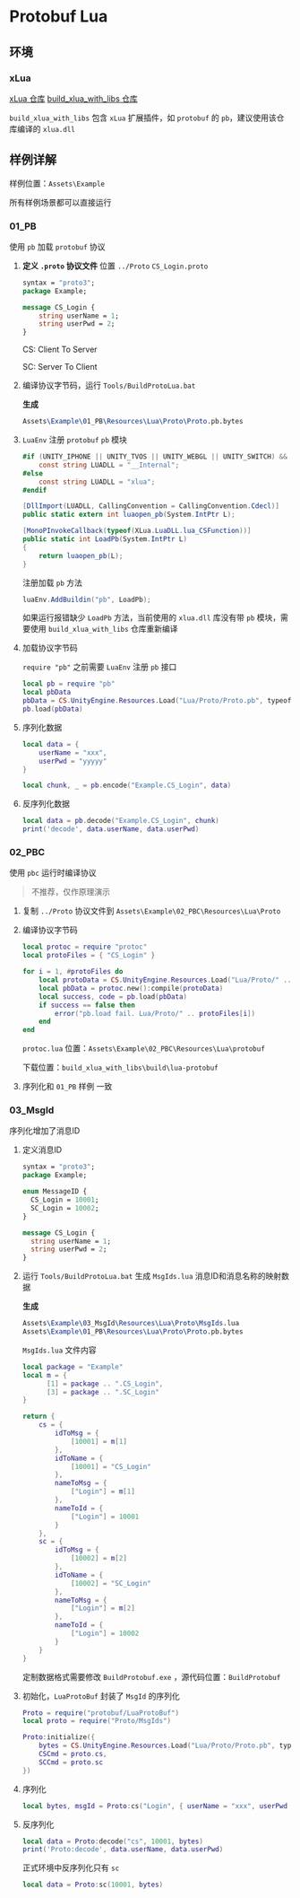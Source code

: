 # Protobuf Lua

## 环境

### xLua

[xLua 仓库](https://github.com/Tencent/xLua.git) [build_xlua_with_libs 仓库](https://github.com/chexiongsheng/build_xlua_with_libs.git)

`build_xlua_with_libs` 包含 `xLua` 扩展插件，如 `protobuf` 的 `pb`，建议使用该仓库编译的 `xlua.dll`



## **样例详解**

样例位置：`Assets\Example`

所有样例场景都可以直接运行

### 01_PB

使用 `pb` 加载 `protobuf` 协议

1. **定义 `.proto` 协议文件**
    位置 `../Proto`
    `CS_Login.proto`

   ```protobuf
   syntax = "proto3";
   package Example;
   
   message CS_Login {
       string userName = 1;
       string userPwd = 2;
   }
   ```
   
   CS: Client To Server
   
   SC: Server To Client
   
2. 编译协议字节码，运行 `Tools/BuildProtoLua.bat`

   **生成**

   ```tex
   Assets\Example\01_PB\Resources\Lua\Proto\Proto.pb.bytes
   ```
   
3. `LuaEnv` 注册 `protobuf` `pb` 模块

    ```c#
    #if (UNITY_IPHONE || UNITY_TVOS || UNITY_WEBGL || UNITY_SWITCH) && !UNITY_EDITOR
    	const string LUADLL = "__Internal";
    #else
        const string LUADLL = "xlua";
    #endif
    
    [DllImport(LUADLL, CallingConvention = CallingConvention.Cdecl)]
    public static extern int luaopen_pb(System.IntPtr L);
    
    [MonoPInvokeCallback(typeof(XLua.LuaDLL.lua_CSFunction))]
    public static int LoadPb(System.IntPtr L)
    {
    	return luaopen_pb(L);
    }
    ```

    注册加载 `pb` 方法

    ```c#
    luaEnv.AddBuildin("pb", LoadPb);
    ```

    如果运行报错缺少 `LoadPb` 方法，当前使用的 `xlua.dll` 库没有带 `pb` 模块，需要使用 `build_xlua_with_libs` 仓库重新编译

4. 加载协议字节码

    `require "pb"` 之前需要 `LuaEnv` 注册 `pb` 接口

    ```lua
    local pb = require "pb"
    local pbData
    pbData = CS.UnityEngine.Resources.Load("Lua/Proto/Proto.pb", typeof(CS.UnityEngine.TextAsset)).bytes
    pb.load(pbData)
    ```

5. 序列化数据

    ```lua
    local data = {
        userName = "xxx",
        userPwd = "yyyyy"
    }
    
    local chunk, _ = pb.encode("Example.CS_Login", data)
    ```

6. 反序列化数据

    ```lua
    local data = pb.decode("Example.CS_Login", chunk)
    print('decode', data.userName, data.userPwd)
    ```

### 02_PBC

使用 `pbc` 运行时编译协议

> 不推荐，仅作原理演示

1. 复制 `../Proto` 协议文件到 `Assets\Example\02_PBC\Resources\Lua\Proto`

2. 编译协议字节码

   ```lua
   local protoc = require "protoc"
   local protoFiles = { "CS_Login" }
   
   for i = 1, #protoFiles do
       local protoData = CS.UnityEngine.Resources.Load("Lua/Proto/" .. protoFiles[i], typeof(CS.UnityEngine.TextAsset)).bytes
       local pbData = protoc.new():compile(protoData)
       local success, code = pb.load(pbData)
       if success == false then
           error("pb.load fail. Lua/Proto/" .. protoFiles[i])
       end
   end
   ```

   `protoc.lua` 位置：`Assets\Example\02_PBC\Resources\Lua\protobuf`

   下载位置：`build_xlua_with_libs\build\lua-protobuf`

3. 序列化和 `01_PB` 样例 一致

### 03_MsgId

序列化增加了消息ID

1. 定义消息ID

   ```protobuf
   syntax = "proto3";
   package Example;
   
   enum MessageID {
     CS_Login = 10001;
     SC_Login = 10002;
   }
   
   message CS_Login {
     string userName = 1;
     string userPwd = 2;
   }
   ```

2. 运行 `Tools/BuildProtoLua.bat` 生成 `MsgIds.lua` 消息ID和消息名称的映射数据

   **生成**

   ```tex
   Assets\Example\03_MsgId\Resources\Lua\Proto\MsgIds.lua
   Assets\Example\01_PB\Resources\Lua\Proto\Proto.pb.bytes
   ```

   `MsgIds.lua` 文件内容

   ```lua
   local package = "Example"
   local m = {
         [1] = package .. ".CS_Login",
         [3] = package .. ".SC_Login"
   }
   
   return {
       cs = {
           idToMsg = {
               [10001] = m[1]
           },
           idToName = {
               [10001] = "CS_Login"
           },
           nameToMsg = {
               ["Login"] = m[1]
           },
           nameToId = {
               ["Login"] = 10001
           }
       },
       sc = {
           idToMsg = {
               [10002] = m[2]
           },
           idToName = {
               [10002] = "SC_Login"
           },
           nameToMsg = {
               ["Login"] = m[2]
           },
           nameToId = {
               ["Login"] = 10002
           }
       }
   }
   ```

   定制数据格式需要修改 `BuildProtobuf.exe` ，源代码位置：`BuildProtobuf`

3. 初始化，`LuaProtoBuf` 封装了 `MsgId` 的序列化

   ```lua
   Proto = require("protobuf/LuaProtoBuf")
   local proto = require("Proto/MsgIds")
   
   Proto:initialize({
       bytes = CS.UnityEngine.Resources.Load("Lua/Proto/Proto.pb", typeof(CS.UnityEngine.TextAsset)).bytes,
       CSCmd = proto.cs,
       SCCmd = proto.sc
   })
   ```

4. 序列化

   ```lua
   local bytes, msgId = Proto:cs("Login", { userName = "xxx", userPwd = "yyyyy" })
   ```

5. 反序列化

   ```lua
   local data = Proto:decode("cs", 10001, bytes)
   print('Proto:decode', data.userName, data.userPwd)
   ```

   正式环境中反序列化只有 `sc`

   ```lua
   local data = Proto:sc(10001, bytes)
   ```

   

